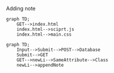 Adding note
```mermaid
graph TD;
    GET-->index.html
    index.html-->sciprt.js
    index.html-->main.css
```

```mermaid
graph TD;
    Input-->Submit-->POST-->Database
    Submit-->GET
    GET-->newLi-->SameAttribute-->Class
    newLi-->appendNote
```
